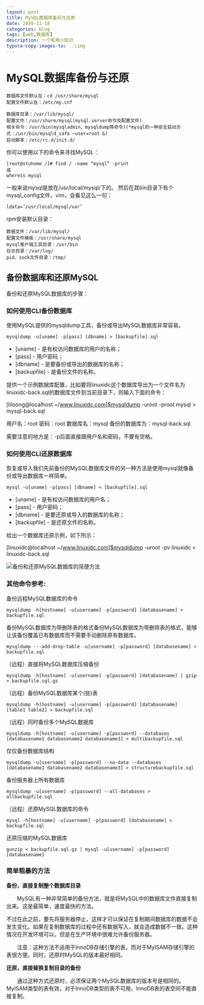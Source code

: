 ```yaml
---
layout: post
title: MySQL数据库备份与还原
date: 2020-11-18
categories: blog
tags: [web,数据库]
description: 一个有用小知识
typora-copy-images-to: ..\img
---
```




# MySQL数据库备份与还原



```
数据库文件默认在：cd /usr/share/mysql
配置文件默认在：/etc/my.cnf

数据库目录：/var/lib/mysql/
配置文件：/usr/share/mysql(mysql.server命令及配置文件)
相关命令：/usr/bin(mysqladmin、mysqldump等命令)(*mysql的一种安全启动方式：/usr/bin/mysqld_safe –user=root &)
启动脚本：/etc/rc.d/init.d/
```

你可以使用以下的命令来寻找MySQL：

```
[root@stuhome /]# find / -name “mysql” -print
或
whereis mysql
```



一般来说mysql是放在/usr/local/mysql/下的。
然后在其bin目录下有个mysql_config文件，vim，会看见这么一句：

```
ldata=’/usr/local/mysql/var’
```

 

rpm安装默认目录：

```
数据文件：/var/lib/mysql/
配置文件模板：/usr/share/mysql
mysql客户端工具目录：/usr/bin
日志目录：/var/log/
pid，sock文件目录：/tmp/
```



## **备份数据库和还原MySQL**

备份和还原MySQL数据库的步骤：

### **如何使用CLI备份数据库**

使用MySQL提供的mysqldump工具，备份或导出MySQL数据库非常容易。
```
mysqldump -u[uname] -p[pass] [dbname] > [backupfile].sql
```
- [uname] - 是有权访问数据库的用户的名称；
- [pass] - 用户密码；
- [dbname] - 是要备份或导出的数据库的名称；
- [backupfile] - 是备份文件的名称。

提供一个示例数据库配置，比如要将linuxidc这个数据库导出为一个文件名为linuxidc-back.sql的数据库文件到当前目录下，则输入下面的命令：

[liloong@localhost ~/www.linuxidc.com]$mysqldump -uroot -proot mysql > mysql-back.sql

用户名：root  密码：root 数据库名：mysql  备份的数据库为：mysql-back.sql

需要注意的地方是：-p后面直接跟用户名和密码，不要有空格。

### **如何使用CLI还原数据库**

恢复或导入我们先前备份的MySQL数据库文件的另一种方法是使用mysql就像备份或导出数据库一样简单。
```
mysql -u[uname] -p[pass] [dbname] < [backupfile].sql
```
- [uname] - 是有权访问数据库的用户名；
- [pass] - 用户密码；
- [dbname] - 是要还原或导入的数据库的名称；
- [backupfile] - 是还原文件的名称。

给出一个数据库还原示例，如下所示：

[linuxidc@localhost ~/www.linuxidc.com]$mysqldump -uroot -pv linuxidc < linuxidc-back.sql

![备份和还原MySQL数据库的简便方法](https://www.linuxidc.com/upload/2020_03/20030313493957.png)

### **其他命令参考:**

备份远程MySQL数据库的命令
```
mysqldump -h[hostname] -u[username] -p[password] [databasename] > backupfile.sql
```
备份MySQL数据库为带删除表的格式备份MySQL数据库为带删除表的格式，能够让该备份覆盖已有数据库而不需要手动删除原有数据库。
```
mysqldump ---add-drop-table -u[username] -p[password] [databasename] > backupfile.sql
```
（远程）直接将MySQL数据库压缩备份
```
mysqldump -h[hostname] -u[username] -p[password] [databasename] | gzip > backupfile.sql.gz
```
（远程）备份MySQL数据库某个(些)表
```
mysqldump -h[hostname] -u[username] -p[password] [databasename] [table1 table2] > backupfile.sql
```
（远程）同时备份多个MySQL数据库
```
mysqldump -h[hostname] -u[username] -p[password] --databases [databasename1 databasename2 databasename3] > multibackupfile.sql
```
仅仅备份数据库结构
```
mysqldump -u[username] -p[password] --no-data --databases [databasename1 databasename2 databasename3] > structurebackupfile.sql
```
备份服务器上所有数据库
```
mysqldump -u[username] -p[password] --all-databases > allbackupfile.sql
```
（远程）还原MySQL数据库的命令
```
mysql -h[hostname] -u[username] -p[password] [databasename] < backupfile.sql
```
还原压缩的MySQL数据库
```
gunzip < backupfile.sql.gz | mysql -u[username] -p[password] [databasename]
```



### 简单粗暴的方法

**备份，直接复制整个数据库目录**

　　MySQL有一种非常简单的备份方法，就是将MySQL中的数据库文件直接复制出来。这是最简单，速度最快的方法。

不过在此之前，要先将服务器停止，这样才可以保证在复制期间数据库的数据不会发生变化。如果在复制数据库的过程中还有数据写入，就会造成数据不一致。这种情况在开发环境可以，但是在生产环境中很难允许备份服务器。

　　注意：这种方法不适用于InnoDB存储引擎的表，而对于MyISAM存储引擎的表很方便。同时，还原时MySQL的版本最好相同。

**还原，直接替换复制目录的备份**

 　　通过这种方式还原时，必须保证两个MySQL数据库的版本号是相同的。MyISAM类型的表有效，对于InnoDB类型的表不可用，InnoDB表的表空间不能直接复制。